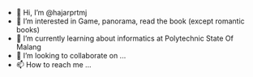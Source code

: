 - 👋 Hi, I’m @hajarprtmj
- 👀 I’m interested in Game, panorama, read the book (except romantic books)
- 🌱 I’m currently learning about informatics at Polytechnic State Of Malang
- 💞️ I’m looking to collaborate on ...
- 📫 How to reach me ...

<!---
hajarprtmj/hajarprtmj is a ✨ special ✨ repository because its `README.md` (this file) appears on your GitHub profile.
You can click the Preview link to take a look at your changes.
--->
